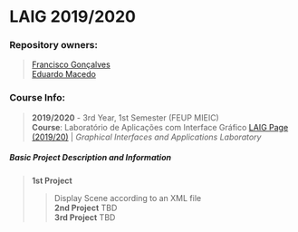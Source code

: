 # LAIG 2019/2020
### Repository owners:
> [Francisco Gonçalves](github.com/kiko-g)\
> [Eduardo Macedo](github.com/EduMacedo99)

### Course Info:
> **2019/2020** - 3rd Year, 1st Semester (FEUP MIEIC)\
> **Course**: Laboratório de Aplicações com Interface Gráfico [LAIG Page (2019/20)](https://sigarra.up.pt/feup/pt/ucurr_geral.ficha_uc_view?pv_ocorrencia_id=436446) | *Graphical Interfaces and Applications Laboratory*

##### Basic Project Description and Information
> **1st Project**
>> Display Scene according to an XML file\
> **2nd Project**
>> TBD\
> **3rd Project**
>> TBD
